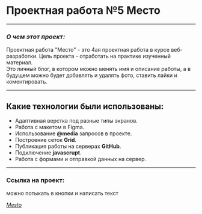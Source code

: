 # Проектная работа №5 **Место**
___
### **_О чем этот проект:_** 

Проектная работа "Место" - это 4ая проектная работа в курсе веб-разработки. Цель проекта - отработать на практике изученный материал.  
Это личный блог, в котором можно менять имя и описание работы, а в будущем можно будет добавлять и удалять фото, ставить лайки и коментировать.
___

## **Какие технологии были использованы:**
* Адаптивная верстка под разные типы экранов.
* Работа с макетом в Figma.
* Использование **@media** запросов в проекте.
* Построение сеток **Grid**.
* Публикация работы на серверах **GitHub**.
* Подключение **javascrupt**.
* Работа с формами и отправкой данных на сервер.
___
### Ссылка на проект:  

можно потыкать в кнопки и написать текст  

*[Mesto](https://slainraccoon.github.io/mesto/)*